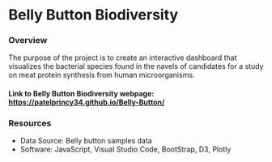 # Belly Button Biodiversity
### Overview
The purpose of the project is to create an interactive dashboard that visualizes the bacterial species found in the navels of candidates for a study on meat protein synthesis from human microorganisms.
#### Link to Belly Button Biodiversity webpage: https://patelprincy34.github.io/Belly-Button/
### Resources 
* Data Source: Belly button samples data
* Software: JavaScript, Visual Studio Code, BootStrap, D3, Plotly
